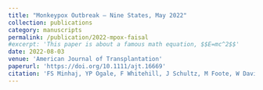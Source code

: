 ```yaml
---
title: "Monkeypox Outbreak – Nine States, May 2022"
collection: publications
category: manuscripts
permalink: /publication/2022-mpox-faisal
#excerpt: 'This paper is about a famous math equation, $$E=mc^2$$'
date: 2022-08-03
venue: 'American Journal of Transplantation'
paperurl: 'https://doi.org/10.1111/ajt.16669'
citation: 'FS Minhaj, YP Ogale, F Whitehill, J Schultz, M Foote, W Davidson, CM Hughes, K Wilkins, L Bachmann, R Chatelain, MAP Donnelly, R Mendoza, BL Downes, M Roskosky, M Barnes, GR Gallagher, N Basgoz, V Ruiz, N Thu Thu Kyaw, A Feldpausch, A Valderrama, F Alvarado-Ramy, CH Dowell, CC Chow, Y Li, L Quilter, J Brooks, DC Daskalakis, RP McClung, BW Petersen, I Damon, C Hutson, J McQuiston, AK Rao, E Belay, AM McCollum, Monkeypox Response Team 2022. (2022). &quot;Monkeypox Outbreak – Nine States, May 2022.&quot; <i>American Journal of Transplantation</i>. 22(8): 2104-2110.'
---
```


